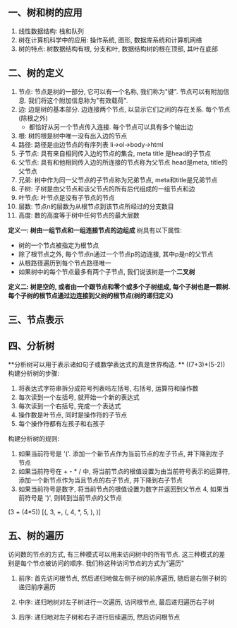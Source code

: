 ## 一、树和树的应用
1. 线性数据结构: 栈和队列
2. 树在计算机科学中的应用: 操作系统, 图形, 数据库系统和计算机网络
3. 树的特点: 树数据结构有根, 分支和叶, 数据结构树的根在顶部, 其叶在底部
## 二、树的定义
1. 节点: 节点是树的一部分, 它可以有一个名称, 我们称为"键". 节点可以有附加信息. 我们将这个附加信息称为"有效载荷".
2. 边: 边是树的基本部分. 边连接两个节点, 以显示它们之间的存在关系. 每个节点(除根之外)
    * 都恰好从另一个节点传入连接. 每个节点可以具有多个输出边
3. 根: 树的根是树中唯一没有出入边的节点
4. 路径: 路径是由边节点的有序列表 li->ol->body->html
5. 子节点: 具有来自相同传入边的节点的集合, meta title 是head的子节点
6. 父节点: 具有和他相同传入边的所连接的节点称为父节点  head是meta, title的父节点
7. 兄弟: 树中作为同一父节点的子节点称为兄弟节点, meta和title是兄弟节点
8. 子树: 子树是由父节点和该父节点的所有后代组成的一组节点和边
9. 叶节点: 叶节点是没有子节点的节点
10. 层数: 节点n的层数为从根节点到该节点所经过的分支数目
11. 高度: 数的高度等于树中任何节点的最大层数

**定义一: 树由一组节点和一组连接节点的边组成**
树具有以下属性:
* 树的一个节点被指定为根节点
* 除了根节点之外, 每个节点n通过一个节点p的边连接, 其中p是n的父节点
* 从根路径遍历到每个节点路径唯一
* 如果树中的每个节点最多有两个子节点, 我们说该树是一个**二叉树**

**定义二: 树是空的, 或者由一个跟节点和零个或多个子树组成, 每个子树也是一颗树. 每个子树的根节点通过边连接到父树的根节点(树的递归定义)**

## 三、节点表示



## 四、分析树
**分析树可以用于表示诸如句子或数学表达式的真是世界构造. **
((7+3)*(5-2))
构建分析树的步骤:
1. 将表达式字符串拆分成符号列表吗左括号, 右括号, 运算符和操作数
2. 每次读到一个左括号, 就开始一个新的表达式
3. 每次读到一个右括号, 完成一个表达式
4. 操作数是叶节点, 同时是操作符的子节点
5. 每个操作符都有左孩子和右孩子

构建分析树的规则:
1. 如果当前符号是 '('. 添加一个新节点作为当前节点的左子节点, 并下降到左子节点
2. 如果当前符号在 + - * / 中, 将当前节点的根值设置为由当前符号表示的运算符, 添加一个新节点作为当且节点的右子节点, 并下降到右子节点
3. 如果当前符号是数字, 将当前节点的根值设置为数字并返回到父节点
4, 如果当前符号是 ')', 则转到当前节点的父节点


(3 + (4*5))
[(, 3, +, (, 4, *, 5, ), )]

## 五、树的遍历
访问数的节点的方式, 有三种模式可以用来访问树中的所有节点. 这三种模式的差别是每个节点被访问的顺序. 我们称这种访问节点的方式为"遍历"
1. 前序: 首先访问根节点, 然后递归地做左侧子树的前序遍历, 随后是右侧子树的递归前序遍历

2. 中序: 递归地树对左子树进行一次遍历, 访问根节点, 最后递归遍历右子树

3. 后序: 递归地对左子树和右子进行后续遍历, 然后访问根节点


